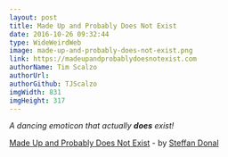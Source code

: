 ```yaml
---
layout: post
title: Made Up and Probably Does Not Exist
date: 2016-10-26 09:32:44
type: WideWeirdWeb
image: made-up-and-probably-does-not-exist.png
link: https://madeupandprobablydoesnotexist.com
authorName: Tim Scalzo
authorUrl:
authorGithub: TJScalzo
imgWidth: 831
imgHeight: 317
---
```


_A dancing emoticon that actually __does__ exist!_



[Made Up and Probably Does Not Exist](https://madeupandprobablydoesnotexist.com) - by [Steffan Donal](https://sdonalcreative.uk)

